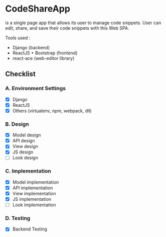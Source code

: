 # CodeShareApp
is a single page app that allows its user to manage code snippets.
User can edit, share, and save their code snippets with this Web SPA.

Tools used : 
- Django (backend)
- ReactJS + Bootstrap (frontend)
- react-ace (web-editor library)

## Checklist
### A. Environment Settings
- [x] Django
- [x] ReactJS
- [x] Others (virtualenv, npm, webpack, dll)
### B. Design
- [x] Model design
- [x] API design
- [x] View design
- [x] JS design
- [ ] Look design
### C. Implementation
- [x] Model implementation
- [x] API implementation
- [x] View implementation
- [x] JS implementation
- [ ] Look implementation
### D. Testing
- [x] Backend Testing
